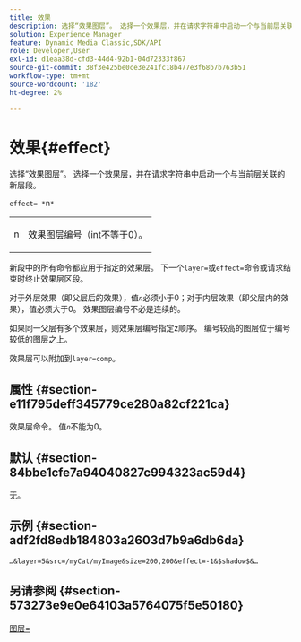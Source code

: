 ```yaml
---
title: 效果
description: 选择“效果图层”。 选择一个效果层，并在请求字符串中启动一个与当前层关联的新层段。
solution: Experience Manager
feature: Dynamic Media Classic,SDK/API
role: Developer,User
exl-id: d1eaa38d-cfd3-44d4-92b1-04d72333f867
source-git-commit: 38f3e425be0ce3e241fc18b477e3f68b7b763b51
workflow-type: tm+mt
source-wordcount: '182'
ht-degree: 2%

---
```


# 效果{#effect}

选择“效果图层”。 选择一个效果层，并在请求字符串中启动一个与当前层关联的新层段。

`effect= *`n`*`

<table id="simpletable_C48DABF486604D2B9F3CBC1CD01AC76D"> 
 <tr class="strow"> 
  <td class="stentry"> <p><span class="codeph"> <span class="varname"> n</span></span> </p> </td> 
  <td class="stentry"> <p>效果图层编号（int不等于0）。 </p></td> 
 </tr> 
</table>

新段中的所有命令都应用于指定的效果层。 下一个`layer=`或`effect=`命令或请求结束时终止效果层区段。

对于外层效果（即父层后的效果），值&#x200B;*`n`*&#x200B;必须小于0；对于内层效果（即父层内的效果），值必须大于0。 效果图层编号不必是连续的。

如果同一父层有多个效果层，则效果层编号指定z顺序。 编号较高的图层位于编号较低的图层之上。

效果层可以附加到`layer=comp`。

## 属性 {#section-e11f795deff345779ce280a82cf221ca}

效果层命令。 值&#x200B;*`n`*&#x200B;不能为0。

## 默认 {#section-84bbe1cfe7a94040827c994323ac59d4}

无。

## 示例 {#section-adf2fd8edb184803a2603d7b9a6db6da}

`…&layer=5&src=/myCat/myImage&size=200,200&effect=-1&$shadow$&…`

## 另请参阅 {#section-573273e9e0e64103a5764075f5e50180}

[图层=](/help/aem-is-ir-api/is-api/http-ref/image-serving-api-ref/c-http-protocol-reference/c-command-reference/r-layer.md)
